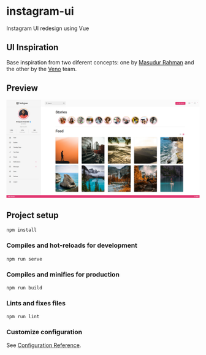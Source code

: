 # instagram-ui

Instagram UI redesign using Vue

## UI Inspiration
Base inspiration from two diferent concepts: one by [Masudur Rahman](https://dribbble.com/shots/5423776-Instagram-Profile-Concept-for-Web-Freebie/attachments) and the other by the [Veno](https://dribbble.com/shots/6580622-Instagram-Redesign-Concept-Desktop-ver) team.

## Preview
![Insp1](https://raw.githubusercontent.com/jsilll/instagram-ui/master/screenshots/screenshot-v1.0.png)

## Project setup

```
npm install
```

### Compiles and hot-reloads for development

```
npm run serve
```

### Compiles and minifies for production

```
npm run build
```

### Lints and fixes files

```
npm run lint
```

### Customize configuration

See [Configuration Reference](https://cli.vuejs.org/config/).
